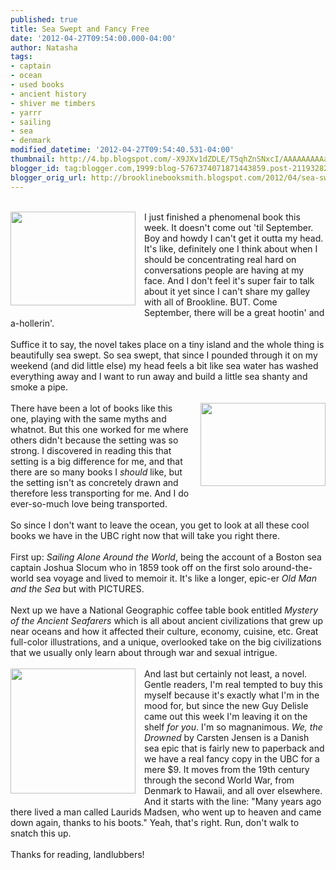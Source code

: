 ```yaml
---
published: true
title: Sea Swept and Fancy Free
date: '2012-04-27T09:54:00.000-04:00'
author: Natasha
tags:
- captain
- ocean
- used books
- ancient history
- shiver me timbers
- yarrr
- sailing
- sea
- denmark
modified_datetime: '2012-04-27T09:54:40.531-04:00'
thumbnail: http://4.bp.blogspot.com/-X9JXv1dZDLE/T5qhZnSNxcI/AAAAAAAAAaM/csgMv_Jg0UI/s72-c/Islands+2.jpg
blogger_id: tag:blogger.com,1999:blog-5767374071871443859.post-211932824058009907
blogger_orig_url: http://brooklinebooksmith.blogspot.com/2012/04/sea-swept-and-fancy-free.html
---
```


<br /><a href="http://4.bp.blogspot.com/-X9JXv1dZDLE/T5qhZnSNxcI/AAAAAAAAAaM/csgMv_Jg0UI/s1600/Islands+2.jpg" imageanchor="1" style="clear: left; float: left; margin-bottom: 1em; margin-right: 1em;"><img border="0" height="150" src="http://4.bp.blogspot.com/-X9JXv1dZDLE/T5qhZnSNxcI/AAAAAAAAAaM/csgMv_Jg0UI/s200/Islands+2.jpg" width="200" /></a>I just finished a phenomenal book this week. It doesn't come out 'til September. Boy and howdy I can't get it outta my head. It's like, definitely one I think about when I should be concentrating real hard on conversations people are having at my face. And I don't feel it's super fair to talk about it yet since I can't share my galley with all of Brookline. BUT. Come September, there will be a great hootin' and a-hollerin'.<br /><br />Suffice it to say, the novel takes place on a tiny island and the whole thing is beautifully sea swept. So sea swept, that since I pounded through it on my weekend (and did little else) my head feels a bit like sea water has washed everything away and I want to run away and build a little sea shanty and smoke a pipe.<br /><br /><a href="http://3.bp.blogspot.com/-yTp8FbMAYiE/T5qhdsU5hLI/AAAAAAAAAaU/-JcBlkQEZPI/s1600/3784082297_f5f58945fe.jpg" imageanchor="1" style="clear: right; float: right; margin-bottom: 1em; margin-left: 1em;"><img border="0" height="133" src="http://3.bp.blogspot.com/-yTp8FbMAYiE/T5qhdsU5hLI/AAAAAAAAAaU/-JcBlkQEZPI/s200/3784082297_f5f58945fe.jpg" width="200" /></a>There have been a lot of books like this one, playing with the same myths and whatnot. But this one worked for me where others didn't because the setting was so strong. I discovered in reading this that setting is a big difference for me, and that there are so many books I <i>should</i>&nbsp;like, but the setting isn't as concretely drawn and therefore less transporting for me. And I do ever-so-much love being transported.<br /><br />So since I don't want to leave the ocean, you get to look at all these cool books we have in the UBC right now that will take you right there.<br /><br />First up: <i>Sailing Alone Around the World</i>, being the account of a&nbsp;Boston sea captain Joshua Slocum who in 1859 took off on the first solo around-the-world sea voyage and lived to memoir it. It's like a longer, epic-er <i>Old Man and the Sea</i>&nbsp;but with PICTURES.<br /><br />Next up we have a National Geographic coffee table book entitled <i>Mystery of the Ancient Seafarers </i>which is all about ancient civilizations that grew up near oceans and how it affected their culture, economy, cuisine, etc. Great full-color illustrations, and a unique, overlooked take on the big civilizations that we usually only learn about through war and sexual intrigue.<br /><br /><a href="http://1.bp.blogspot.com/-v6CSk0ithP0/T5qh_F-WwPI/AAAAAAAAAak/gYPrP7bnTgU/s1600/612dOLNtBZL._AA300_.jpg" imageanchor="1" style="clear: left; float: left; margin-bottom: 1em; margin-right: 1em;"><img border="0" height="200" src="http://1.bp.blogspot.com/-v6CSk0ithP0/T5qh_F-WwPI/AAAAAAAAAak/gYPrP7bnTgU/s200/612dOLNtBZL._AA300_.jpg" width="200" /></a>And last but certainly not least, a novel. Gentle readers, I'm real tempted to buy this myself because it's exactly what I'm in the mood for, but since the new Guy Delisle came out this week I'm leaving it on the shelf <i>for you</i>. I'm so magnanimous. <i>We, the Drowned</i>&nbsp;by Carsten Jensen is a Danish sea epic that is fairly new to paperback and we have a real fancy copy in the UBC for a mere $9. It moves from the 19th century through the second World War, from Denmark to Hawaii, and all over elsewhere. And it starts with the line: "Many years ago there lived a man called Laurids Madsen, who went up to heaven and came down again, thanks to his boots." Yeah, that's right. Run, don't walk to snatch this up.<br /><br />Thanks for reading, landlubbers!